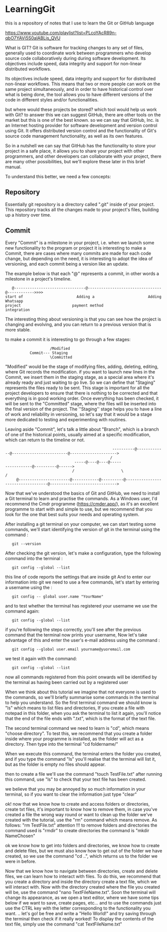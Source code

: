 # LearningGit
this is a repository of notes that I use to learn the Git or GitHub language

https://www.youtube.com/playlist?list=PLcoYAcR89n-qbO7YAVj5S0alABLis_QVU 

What is GIT?
Git is software for tracking changes to any set of files, generally used to coordinate work between programmers who develop source code collaboratively during during software development. Its objectives include speed, data integrity and support for non-linear distributed workflows.

Its objectives include speed, data integrity and support for for distributed non-linear workflows. This means that two or more people can work on the same project simultaneously, and in order to have historical control over what is being done, the tool allows you to have different versions of the code in different styles and/or functionalities.

but where would these projects be stored? which tool would help us work with Git? to answer this we can suggest GitHub, there are other tools on the market but this is one of the best known. so we can say that GitHub, Inc. is an Internet hosting provider for
software development and version control using Git. It offers distributed version control and the functionality of
Git's source code management functionality, as well as its own
features.

So in a nutshell we can say that GitHub has the functionality to store your project in a safe place, it allows you to share your project with other programmers, and other developers can collaborate with your project, there are many other possibilities, but we'll explore these later in this brief manual.

To understand this better, we need a few concepts:

## Repository

Essentially git repository is a directory called ".git" inside of your project.
This repository tracks all the changes made to your project's files, building up a history over time.

## Commit

Every "Commit" is a milestone in your project, i.e. when we launch some new functionality to the program or project it is interesting to make a Commit, there are cases where many commits are made for each code change, but depending on the need, it is interesting to adopt the idea of versioning, and each commit being a version like an update.

The example below is that each "@" represents a commit, in other words a milestone in a project's timeline.

       @--------------------------------@---------------------------------@------------>>>>
    start of                        Adding a                        Adding Whatsapp 
    project                       payment method                      integration

The interesting thing about versioning is that you can see how the project is changing and evolving, and you can return to a previous version that is more stable. 

to make a commit it is interesting to go through a few stages:

                        /Modified
               Commit--- Staging
                        \Committed

 
"Modified" would be the stage of modifying files, adding, deleting, editing, where Git records the modification. if you want to launch new lines in the Commit, we insert them in the staging stage, as a special area where it's already ready and just waiting to go live. So we can define that "Staging" represents the files ready to be sent. This stage is important for all the project developers to ensure that there is nothing to be corrected and that everything is in good working order. Once everything has been checked, it will be sent to the "Committed" stage, where the files will be inserted into the final version of the project. The ''Staging'' stage helps you to have a line of work and reliability in versioning, so let's say that it would be a stage more dedicated to testing and experimenting with routines.

Leaving aside "Commit", let's talk a little about "Branch", which is a branch of one of the historical points, usually aimed at a specific modification, which can return to the timeline or not. 

                                                    ----------@-------------@-------------------------@--------------------->
                                                   / 
                                   -----@----@----@-----                                      ------------@----------@------>
                                  /                     \                                    /
         @-----------------------@------------@----------@-----------------------------------@------------------------------>




Now that we've understood the basics of Git and GitHub, we need to install a Git terminal to learn and practise the commands. As a Windows user, I'd recommend the Cmdr programme (https://cmder.app/), as it's an excellent programme to start with and simple to use, but we recommend that you look for the one that best suits your needs and operating system.

After installing a git terminal on your computer, we can start testing some commands, we'll start identifying the version of git in the terminal using the command :

       git --version
                     
After checking the git version, let's make a configuration, type the following command into the terminal :     

       git config --global --list

this line of code reports the settings that are inside git
And to enter our information into git we need to use a few commands, let's start by entering a username using the :

       git config -- global user.name "YourName"

and to test whether the terminal has registered your username we use the command again:

       git config --global --list

if you're following the steps correctly, you'll see after the previous command that the terminal now prints your username,  Now let's take advantage of this and enter the user's e-mail address using the command :

       git config --global user.email yourname@yuoremail.com

we test it again with the command:

       git config --global --list

now all commands registered from this point onwards will be identified by the terminal as having been carried out by a registered user

When we think about this tutorial we imagine that not everyone is used to the commands, so we'll briefly summarise some commands in the terminal to help you understand. So the first terminal command we should know is "ls" which means to list files and directories, If you create a file with notepad in this folder, when you ask the terminal to list it again, you'll notice that the end of the file ends with ".txt", which is the format of the text file. 

The second terminal command we need to learn is "cd", which means "choose directory". To test this, we recommend that you create a folder inside where your programme is installed, as the folder will act as a directory. Then type into the terminal "cd foldername/" 

When we execute this command, the terminal enters the folder you created, and if you type the command "ls" you'll realise that the terminal will list it, but as the folder is empty no files should appear.

then to create a file we'll use the command "touch TestFile.txt" after running this command, use "ls" to check that your text file has been created.

we believe that you may be annoyed by so much information in your terminal, so if you want to clear the information just type "clear"

ok! now that we know how to create and access folders or directories, create txt files, it's important to know how to remove them, in case you've created a file the wrong way round or want to clean up the folder we've created with the tutorial, use the "rm" command which means remove. As follows: "rm TestFile.txt"
attention !!! to remove folders and directories the command used is "rmdir"
to create directories the command is "mkdir NameChosen"

ok we know how to get into folders and directories, we know how to create and delete files, but we must also know how to get out of the folder we have created, so we use the command "cd ..", which returns us to the folder we were in before.

Now that we know how to navigate between directories, create and delete files, we can learn how to interact with files. To do this, we recommend that you create a directory and inside the directory create a text file, which we will interact with.
Now with the directory created where the file you created will be, use the command "nano TextFileName.txt".
Soon the terminal will change its appearance, as we open a text editor, where we have some tips below if we want to save, create pages, etc... and to use the commands just use the CTRL key with the letter corresponding to the functionality you want. .. let's go! be free and write a "Hello World!" and try saving through the terminal then check if it really worked!  To display the contents of the text file, simply use the command "cat TextFileName.txt"
